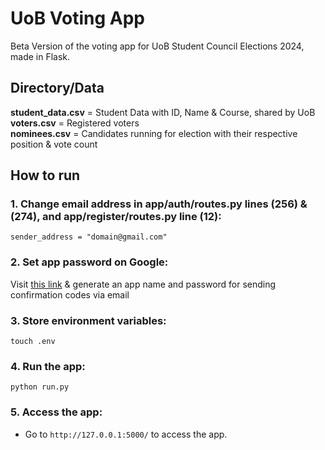 # UoB Voting App 

Beta Version of the voting app for UoB Student Council Elections 2024, made in Flask. 

## Directory/Data

**student_data.csv** = Student Data with ID, Name & Course, shared by UoB  
**voters.csv** = Registered voters  
**nominees.csv** = Candidates running for election with their respective position & vote count

## How to run


### 1. Change email address in app/auth/routes.py lines (256) & (274), and app/register/routes.py line (12):
```
sender_address = "domain@gmail.com" 
```
### 2. Set app password on Google:
Visit [this link](https://accounts.google.com/v3/signin/identifier?continue=https%3A%2F%2Fmyaccount.google.com%2Fapppasswords&followup=https%3A%2F%2Fmyaccount.google.com%2Fapppasswords&ifkv=ASKXGp0mvda2mUS-4Iuq-oDCKDcqVEnbEjmFCNtztqKCJEOzwiC8zJQC6L1UTsauBa8d1T2HFUBu5A&osid=1&passive=1209600&rart=ANgoxcctWpClpk-e1e82lr36OXRpFS3yNTPoIQeGw7Gx1E_m8sTNMKNtUfkrYmm0REjRyYB_NygDdRaj6jyfNM_F_IDCclLfdg&service=accountsettings&flowName=GlifWebSignIn&flowEntry=ServiceLogin&dsh=S-32962069%3A1706579171935790&theme=glif) & generate an app name and password for sending confirmation codes via email

### 3. Store environment variables:

```
touch .env
```

### 4. Run the app:

```
python run.py
```

### 5. Access the app:
- Go to `http://127.0.0.1:5000/` to access the app.

